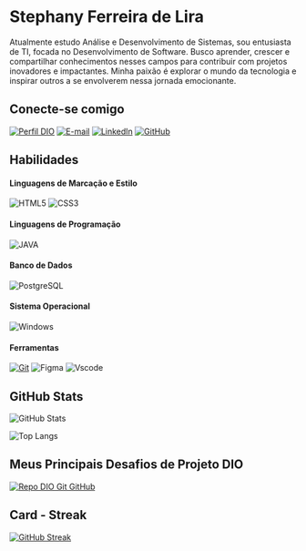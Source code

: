 # Stephany Ferreira de Lira

Atualmente estudo Análise e Desenvolvimento de Sistemas, sou entusiasta de TI, focada no Desenvolvimento de Software. Busco aprender, crescer e compartilhar conhecimentos nesses campos para contribuir com projetos inovadores e impactantes. Minha paixão é explorar o mundo da tecnologia e inspirar outros a se envolverem nessa jornada emocionante.

## Conecte-se comigo

[![Perfil DIO](https://img.shields.io/badge/-Meu%20Perfil%20na%20DIO-000?style=for-the-badge)](https://web.dio.me/users/stephany_sfl?tab=achievements)
[![E-mail](https://img.shields.io/badge/-Email-000?style=for-the-badge&logo=microsoft-outlook&logoColor=E94D5F)](mailto:stephany.sfl@gmail.com)
[![LinkedIn](https://img.shields.io/badge/-LinkedIn-000?style=for-the-badge&logo=linkedin&logoColor=30A3DC)](https://www.linkedin.com/in/stephany-lira-b0378324a/)
[![GitHub](https://img.shields.io/badge/GitHub-000?style=for-the-badge&logo=github&logoColor=)](https://github.com/StephanyLira)

## Habilidades

#### Linguagens de Marcação e Estilo
![HTML5](https://img.shields.io/badge/HTML-000?style=for-the-badge&logo=html5&logoColor=30A3DC)
![CSS3](https://img.shields.io/badge/CSS3-000?style=for-the-badge&logo=css3&logoColor=E94D5F)
#### Linguagens de Programação
![JAVA](https://img.shields.io/badge/Java-000?style=for-the-badge&logo=java)
#### Banco de Dados
![PostgreSQL](https://img.shields.io/badge/PostgreSQL-000?style=for-the-badge&logo=postgresql)
#### Sistema Operacional
![Windows](https://img.shields.io/badge/Windows-000?style=for-the-badge&logo=windows&logoColor=2CA5E0)
#### Ferramentas
[![Git](https://img.shields.io/badge/Git-000?style=for-the-badge&logo=git&logoColor=E94D5F)](https://git-scm.com/doc)
![Figma](https://img.shields.io/badge/Figma-000?style=for-the-badge&logo=figma&logoColor=figma)
![Vscode](https://img.shields.io/badge/Vscode-000?style=for-the-badge&logo=visual-studio-code&logoColor=30A3DC)

## GitHub Stats

![GitHub Stats](https://github-readme-stats.vercel.app/api?username=StephanyLira&theme=transparent&bg_color=000&border_color=30A3DC&show_icons=true&icon_color=30A3DC&title_color=E94D5F&text_color=FFF)

![Top Langs](https://github-readme-stats-git-masterrstaa-rickstaa.vercel.app/api/top-langs/?username=StephanyLira&layout=compact&bg_color=000&border_color=30A3DC&title_color=E94D5F&text_color=FFF)


## Meus Principais Desafios de Projeto DIO

[![Repo DIO Git GitHub](https://github-readme-stats.vercel.app/api/pin/?username=StephanyLira&repo=dio-lab-open-source&bg_color=000&border_color=30A3DC&show_icons=true&icon_color=30A3DC&title_color=E94D5F&text_color=FFF)](https://github.com/StephanyLira/dio-lab-open-source)

## Card - Streak
[![GitHub Streak](https://streak-stats.demolab.com/?user=StephanyLira&theme=bear&background=000&border=30A3DC&dates=FFF)](https://git.io/streak-stats)
